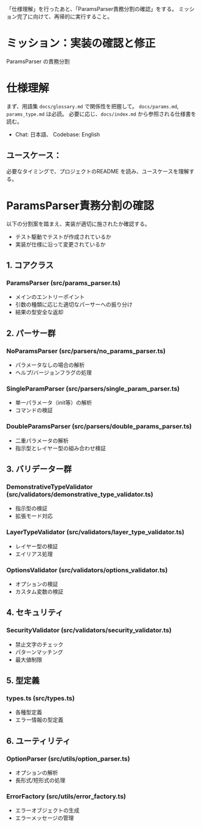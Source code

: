 「仕様理解」を行ったあと、「ParamsParser責務分割の確認」をする。
ミッション完了に向けて、再帰的に実行すること。

# ミッション：実装の確認と修正
ParamsParser の責務分割

# 仕様理解

まず、用語集 `docs/glossary.md` で関係性を把握して。
`docs/params.md`, `params_type.md` は必読。
必要に応じ、`docs/index.md` から参照される仕様書を読む。

- Chat: 日本語、 Codebase: English

## ユースケース：

必要なタイミングで、プロジェクトのREADME を読み、ユースケースを理解する。

# ParamsParser責務分割の確認

以下の分割案を踏まえ、実装が適切に施されたか確認する。

- テスト駆動でテストが作成されているか
- 実装が仕様に沿って変更されているか

## 1. コアクラス

### ParamsParser (src/params_parser.ts)
- メインのエントリーポイント
- 引数の種類に応じた適切なパーサーへの振り分け
- 結果の型安全な返却

## 2. パーサー群

### NoParamsParser (src/parsers/no_params_parser.ts)
- パラメータなしの場合の解析
- ヘルプ/バージョンフラグの処理

### SingleParamParser (src/parsers/single_param_parser.ts)
- 単一パラメータ（init等）の解析
- コマンドの検証

### DoubleParamsParser (src/parsers/double_params_parser.ts)
- 二重パラメータの解析
- 指示型とレイヤー型の組み合わせ検証

## 3. バリデーター群

### DemonstrativeTypeValidator (src/validators/demonstrative_type_validator.ts)
- 指示型の検証
- 拡張モード対応

### LayerTypeValidator (src/validators/layer_type_validator.ts)
- レイヤー型の検証
- エイリアス処理

### OptionsValidator (src/validators/options_validator.ts)
- オプションの検証
- カスタム変数の検証

## 4. セキュリティ

### SecurityValidator (src/validators/security_validator.ts)
- 禁止文字のチェック
- パターンマッチング
- 最大値制限

## 5. 型定義

### types.ts (src/types.ts)
- 各種型定義
- エラー情報の型定義

## 6. ユーティリティ

### OptionParser (src/utils/option_parser.ts)
- オプションの解析
- 長形式/短形式の処理

### ErrorFactory (src/utils/error_factory.ts)
- エラーオブジェクトの生成
- エラーメッセージの管理
